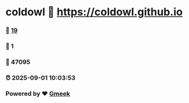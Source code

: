 # coldowl :link: https://coldowl.github.io 
### :page_facing_up: [19](https://coldowl.github.io/tag.html) 
### :speech_balloon: 1 
### :hibiscus: 47095 
### :alarm_clock: 2025-09-01 10:03:53 
### Powered by :heart: [Gmeek](https://github.com/Meekdai/Gmeek)

